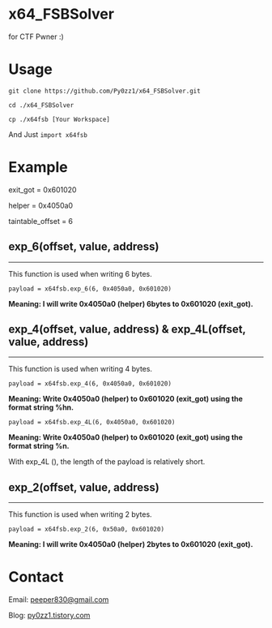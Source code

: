 # x64_FSBSolver
for CTF Pwner :)

# Usage

 `git clone https://github.com/Py0zz1/x64_FSBSolver.git`
  
  `cd ./x64_FSBSolver`
  
  `cp ./x64fsb [Your Workspace]`
 
 
 And Just `import x64fsb`
 
# Example
exit_got = 0x601020

helper = 0x4050a0

taintable_offset = 6

## exp_6(offset, value, address)
---
This function is used when writing 6 bytes.

`payload = x64fsb.exp_6(6, 0x4050a0, 0x601020)`

**Meaning: I will write 0x4050a0 (helper) 6bytes to 0x601020 (exit_got).**

## exp_4(offset, value, address) & exp_4L(offset, value, address)
---
This function is used when writing 4 bytes.

`payload = x64fsb.exp_4(6, 0x4050a0, 0x601020)`

**Meaning: Write 0x4050a0 (helper) to 0x601020 (exit_got) using the format string %hn.**

`payload = x64fsb.exp_4L(6, 0x4050a0, 0x601020)`

**Meaning: Write 0x4050a0 (helper) to 0x601020 (exit_got) using the format string %n.**

With exp_4L (), the length of the payload is relatively short.

## exp_2(offset, value, address)
---
This function is used when writing 2 bytes.

`payload = x64fsb.exp_2(6, 0x50a0, 0x601020)`

**Meaning: I will write 0x4050a0 (helper) 2bytes to 0x601020 (exit_got).**


# Contact
Email: peeper830@gmail.com

Blog: [py0zz1.tistory.com](https://py0zz1.tistory.com)

